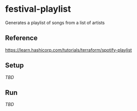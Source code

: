 # festival-playlist

Generates a playlist of songs from a list of artists

## Reference

<https://learn.hashicorp.com/tutorials/terraform/spotify-playlist>

## Setup

_TBD_

## Run

_TBD_